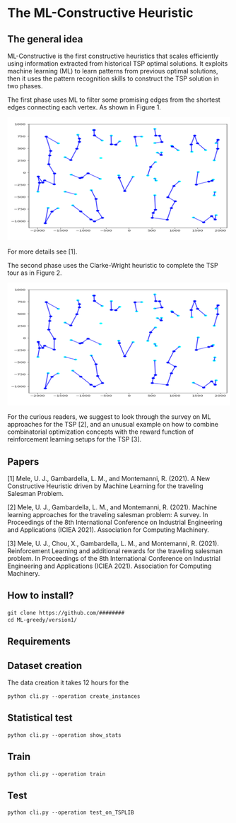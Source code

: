 The ML-Constructive Heuristic
=========
The general idea
----------
ML-Constructive is the first constructive heuristics 
that scales efficiently using information extracted from historical TSP optimal solutions.
It exploits machine learning (ML) to learn patterns from previous optimal solutions, 
then it uses the pattern recognition skills to construct the TSP solution in two phases.

The first phase uses ML to filter some promising edges from the shortest edges connecting each vertex.
As shown in Figure 1.


<p align="center">
	<img src="firstphase.png" alt="example plot"/>
</p>


For more details see [1]. 

The second phase uses the Clarke-Wright heuristic to complete the TSP tour as in Figure 2. 

<p align="center">
	<img src="firstphase.png" alt="example plot"/>
</p>


For the curious readers, we suggest to look through the survey on ML approaches for the TSP [2], 
and an unusual example on how to combine combinatorial optimization concepts 
with the reward function of reinforcement learning setups for the TSP [3]. 



Papers
-----
<a id="1">[1]</a>
Mele, U. J., Gambardella, L. M., and Montemanni, R. (2021).
A New Constructive Heuristic driven by Machine Learning for the traveling Salesman Problem.


<a id="1">[2]</a> 
Mele, U. J., Gambardella, L. M., and Montemanni, R. (2021). 
Machine learning approaches for the traveling salesman problem: A survey.
In Proceedings of the 8th International Conference on Industrial Engineering and Applications (ICIEA 2021).
Association for Computing Machinery.

<a id="1">[3]</a>
Mele, U. J., Chou, X., Gambardella, L. M., and Montemanni, R. (2021).
Reinforcement Learning and additional rewards for the traveling salesman problem.
In Proceedings of the 8th International Conference on Industrial Engineering and Applications (ICIEA 2021).
Association for Computing Machinery.


How to install?
------

```shell
git clone https://github.com/########
cd ML-greedy/version1/
```

Requirements
------


Dataset creation
------
The data creation it takes 12 hours for the 
```shell
python cli.py --operation create_instances
```

Statistical test
----

```shell
python cli.py --operation show_stats
```

Train
-----
```shell
python cli.py --operation train
```

Test
----
```shell
python cli.py --operation test_on_TSPLIB
```


